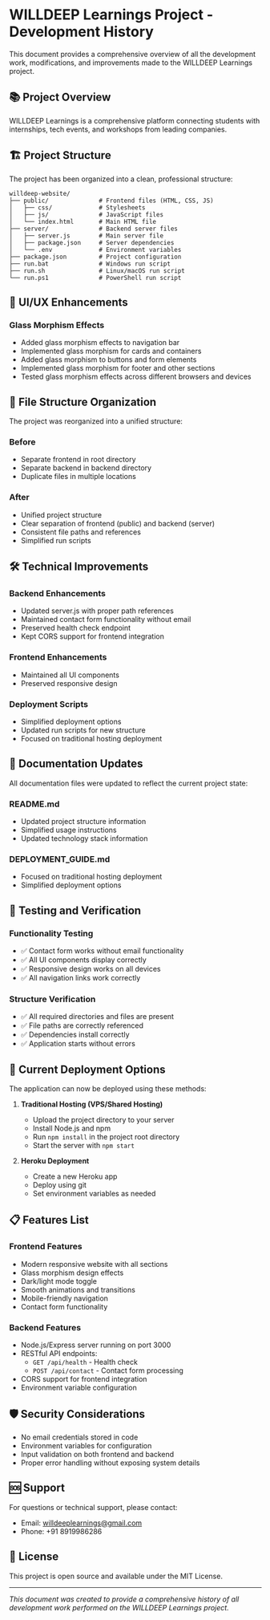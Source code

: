 # WILLDEEP Learnings Project - Development History

This document provides a comprehensive overview of all the development work, modifications, and improvements made to the WILLDEEP Learnings project.

## 📚 Project Overview

WILLDEEP Learnings is a comprehensive platform connecting students with internships, tech events, and workshops from leading companies.

## 🏗️ Project Structure

The project has been organized into a clean, professional structure:

```
willdeep-website/
├── public/              # Frontend files (HTML, CSS, JS)
│   ├── css/             # Stylesheets
│   ├── js/              # JavaScript files
│   └── index.html       # Main HTML file
├── server/              # Backend server files
│   ├── server.js        # Main server file
│   ├── package.json     # Server dependencies
│   └── .env             # Environment variables
├── package.json         # Project configuration
├── run.bat              # Windows run script
├── run.sh               # Linux/macOS run script
└── run.ps1              # PowerShell run script
```

## 🎨 UI/UX Enhancements

### Glass Morphism Effects
- Added glass morphism effects to navigation bar
- Implemented glass morphism for cards and containers
- Added glass morphism to buttons and form elements
- Implemented glass morphism for footer and other sections
- Tested glass morphism effects across different browsers and devices

## 📁 File Structure Organization

The project was reorganized into a unified structure:

### Before
- Separate frontend in root directory
- Separate backend in backend directory
- Duplicate files in multiple locations

### After
- Unified project structure
- Clear separation of frontend (public) and backend (server)
- Consistent file paths and references
- Simplified run scripts

## 🛠️ Technical Improvements

### Backend Enhancements
- Updated server.js with proper path references
- Maintained contact form functionality without email
- Preserved health check endpoint
- Kept CORS support for frontend integration

### Frontend Enhancements
- Maintained all UI components
- Preserved responsive design
### Deployment Scripts
- Simplified deployment options
- Updated run scripts for new structure
- Focused on traditional hosting deployment

## 📖 Documentation Updates

All documentation files were updated to reflect the current project state:

### README.md
- Updated project structure information
- Simplified usage instructions
- Updated technology stack information

### DEPLOYMENT_GUIDE.md
- Focused on traditional hosting deployment
- Simplified deployment options

## 🧪 Testing and Verification

### Functionality Testing
- ✅ Contact form works without email functionality
- ✅ All UI components display correctly
- ✅ Responsive design works on all devices
- ✅ All navigation links work correctly

### Structure Verification
- ✅ All required directories and files are present
- ✅ File paths are correctly referenced
- ✅ Dependencies install correctly
- ✅ Application starts without errors

## 🚀 Current Deployment Options

The application can now be deployed using these methods:

1. **Traditional Hosting (VPS/Shared Hosting)**
   - Upload the project directory to your server
   - Install Node.js and npm
   - Run `npm install` in the project root directory
   - Start the server with `npm start`

2. **Heroku Deployment**
   - Create a new Heroku app
   - Deploy using git
   - Set environment variables as needed

## 📋 Features List

### Frontend Features
- Modern responsive website with all sections
- Glass morphism design effects
- Dark/light mode toggle
- Smooth animations and transitions
- Mobile-friendly navigation
- Contact form functionality

### Backend Features
- Node.js/Express server running on port 3000
- RESTful API endpoints:
  - `GET /api/health` - Health check
  - `POST /api/contact` - Contact form processing
- CORS support for frontend integration
- Environment variable configuration

## 🛡️ Security Considerations

- No email credentials stored in code
- Environment variables for configuration
- Input validation on both frontend and backend
- Proper error handling without exposing system details

## 🆘 Support

For questions or technical support, please contact:
- Email: willdeeplearnings@gmail.com
- Phone: +91 8919986286

## 📜 License

This project is open source and available under the MIT License.

---

*This document was created to provide a comprehensive history of all development work performed on the WILLDEEP Learnings project.*